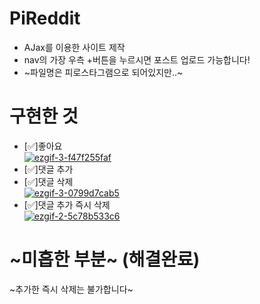 # PiReddit

- AJax를 이용한 사이트 제작
- nav의 가장 우측 +버튼을 누르시면 포스트 업로드 가능합니다!
- ~파일명은 피로스타그램으로 되어있지만..~

# 구현한 것

- [✅]좋아요 <br/>
  <a href="https://imgbb.com/"><img src="https://i.ibb.co/GMgz0fp/ezgif-3-f47f255faf.gif" alt="ezgif-3-f47f255faf" border="0"></a>
- [✅]댓글 추가
- [✅]댓글 삭제 <br/>
  <a href="https://imgbb.com/"><img src="https://i.ibb.co/D51rJqh/ezgif-3-0799d7cab5.gif" alt="ezgif-3-0799d7cab5" border="0"></a>
- [✅]댓글 추가 즉시 삭제 <br/>
  <a href="https://imgbb.com/"><img src="https://i.ibb.co/fpX2BDY/ezgif-2-5c78b533c6.gif" alt="ezgif-2-5c78b533c6" border="0"></a><br/>
# ~미흡한 부분~ (해결완료) </br>

~추가한 즉시 삭제는 불가합니다~

